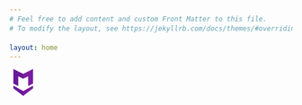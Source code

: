 ```yaml
---
# Feel free to add content and custom Front Matter to this file.
# To modify the layout, see https://jekyllrb.com/docs/themes/#overriding-theme-defaults

layout: home
---
```

![alt text](https://github.com/adam-p/markdown-here/raw/master/src/common/images/icon48.png "Logo Title Text 1")
